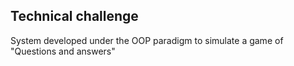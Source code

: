 ## Technical challenge
System developed under the OOP paradigm to simulate a game of "Questions and answers"